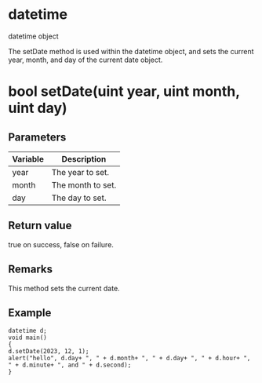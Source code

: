 # datetime

datetime object

The setDate method is used within the datetime object, and sets the current year, month, and day of the current date object.

# bool setDate(uint year, uint month, uint day)

## Parameters

Variable | Description
---|---
year | The year to set.
month | The month to set.
day | The day to set.

## Return value

true on success, false on failure.

## Remarks

This method sets the current date.

## Example

```
datetime d;
void main()
{
d.setDate(2023, 12, 1);
alert("hello", d.day+ ", " + d.month+ ", " + d.day+ ", " + d.hour+ ", " + d.minute+ ", and " + d.second);
}
```